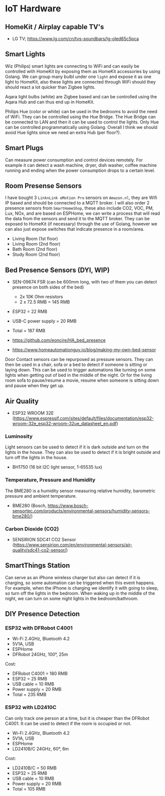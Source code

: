 # IoT Hardware

## HomeKit / Airplay capable TV's

- LG TV; https://www.lg.com/cn/tvs-soundbars/lg-oled65c5pca

## Smart Lights

Wiz (Philips) smart lights are connecting to WiFi and can easily be controlled with HomeKit by exposing them as HomeKit accessories by using Golang.
We can group many bulbl under one `light` and expose it as one light to HomeKit, also these lights are connected through WiFi should they should react a lot quicker than Zigbee lights.

Aqara light bulbs (white) are Zigbee based and can be controlled using the Aqara Hub and can thus end up in HomeKit.

Philips Hue (color or white) can be used in the bedrooms to avoid the need of WiFi. They can be controlled using the Hue Bridge. The Hue Bridge can be connected to LAN and then it can be used to control the lights. Only Hue can be controlled programmatically using Golang. 
Overall I think we should avoid Hue lights since we need an extra Hub (per floor?).

## Smart Plugs

Can measure power consumption and control devices remotely. For example it can detect a wash machine, dryer, dish washer, coffee machine running and ending when the power consumption drops to a certain level.

## Room Presense Sensors

I have bought 3 `LinknLink eMotion Pro` sensors on `Amazon.nl`, they are Wifi IP based and should be connected to a MQTT broker. I will also order 2 presence sensors from `SmartHomeShop`, these also include CO2, VOC, PM, Lux, NOx, and are based on ESPHome, we can write a process that will read the data from the sensors and send it to the MQTT broker.
They can be exposed to HomeKit (if necessary) through the use of Golang, however we can also just expose switches that indicate presence in a room/area.

- Living Room (1st floor)
- Living Room (2nd floor)
- Bath Room (2nd floor)
- Study Room (2nd floor)

## Bed Presence Sensors (DYI, WIP)

- SEN-09674 FSR (can be 600mm long, with two of them you can detect presence on both sides of the bed)
  - 2x 10K Ohm resistors
  - 2 x 72.5 RMB     = 145 RMB
- ESP32              = 22 RMB
- USB-C power supply = 20 RMB
- Total              = 187 RMB 

- https://github.com/eoncire/HA_bed_presence
- https://www.homeautomationguy.io/blog/making-my-own-bed-sensor

Door Contact sensors can be repurposed as pressure sensors. They can then be used in a chair, sofa or a bed to detect if someone is sitting or laying down. This can be used to trigger automations like turning on some lights when getting out of bed in the middle of the night. Or for the living room sofa to pause/resume a movie, resume when someone is sitting down and pause when they get up.

## Air Quality

- ESP32 WROOM 32E (https://www.espressif.com/sites/default/files/documentation/esp32-wroom-32e_esp32-wroom-32ue_datasheet_en.pdf)

### Luminosity

Light sensors can be used to detect if it is dark outside and turn on the lights in the house. They can also be used to detect if it is bright outside and turn off the lights in the house.

- BH1750 (16 bit I2C light sensor, 1-65535 lux)

### Temperature, Pressure and Humidity

The BME280 is a humidity sensor measuring relative humidity, barometric pressure and ambient temperature.

- BME280 (Bosch, https://www.bosch-sensortec.com/products/environmental-sensors/humidity-sensors-bme280/)

### Carbon Dioxide (CO2)

- SENSIRION SDC41 CO2 Sensor (https://www.sensirion.com/en/environmental-sensors/air-quality/sdc41-co2-sensor/)

## SmartThings Station

Can serve as an iPhone wireless charger but also can detect if it is charging, so some automation can be triggered when this event happens. For example, when the iPhone is charging we identify it with going to sleep, so turn off the lights in the bedroom. When waking up in the middle of the night, we can turn on some night lights in the bedroom/bathroom.

## DIY Presence Detection

### ESP32 with DFRobot C4001

- Wi-Fi 2.4GHz, Bluetooth 4.2
- 5V1A, USB
- ESPHome
- DFRobot 24GHz, 100°, 25m

Cost: 

- DFRobot C4001 = 180 RMB
- ESP32 = 25 RMB
- USB cable = 10 RMB
- Power supply = 20 RMB
- Total = 235 RMB

### ESP32 with LD2410C

Can only track one person at a time, but it is cheaper than the DFRobot C4001. It can be used to detect if the room is occupied or not.

- Wi-Fi 2.4GHz, Bluetooth 4.2
- 5V1A, USB
- ESPHome
- LD2410B/C 24GHz, 60°, 6m

Cost:

- LD2410B/C = 50 RMB
- ESP32 = 25 RMB
- USB cable = 10 RMB
- Power supply = 20 RMB
- Total = 105 RMB